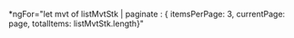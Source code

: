 *ngFor="let mvt of listMvtStk | paginate : {
            itemsPerPage: 3,
            currentPage: page,
            totalItems: listMvtStk.length}"